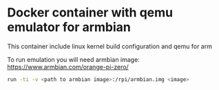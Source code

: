 # Docker container with qemu emulator for armbian
This container include linux kernel build configuration and qemu for arm

To run emulation you will need armbian image: https://www.armbian.com/orange-pi-zero/

```bash
run -ti -v <path to armbian image>:/rpi/armbian.img <image>
```
